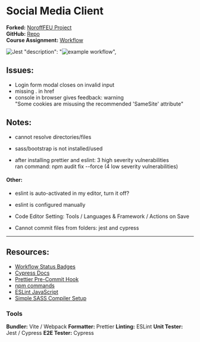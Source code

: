 # Social Media Client

**Forked:** [NoroffFEU Project](https://github.com/NoroffFEU/social-media-client)  
**GitHub:** [Repo](https://github.com/siljeangelvik/social-media-client-angelvik/tree/workflow)  
**Course Assignment:** [Workflow](https://noroff-content.gitlab.io/feu/workflow/ca.html)

![Jest](https://github.com/siljeangelvik/social-media-client-angelvik/actions/workflows/jest.yml/badge.svg)
"description": "![example workflow](https://github.com/github/docs/actions/workflows/main.yml/badge.svg)",

## Issues:

* Login form modal closes on invalid input
* missing . in href
* console in browser gives feedback: warning  
  "Some cookies are misusing the recommended 'SameSite' attribute"

## Notes:

- cannot resolve directories/files
- sass/bootstrap is not installed/used


- after installing prettier and eslint: 3 high severity vulnerabilities  
  ran command: npm audit fix --force (4 low severity vulnerabilities)

#### Other:

- eslint is auto-activated in my editor, turn it off?
- eslint is configured manually
- Code Editor Setting: Tools / Languages & Framework / Actions on Save

- Cannot commit files from folders: jest and cypress

---

## Resources:

* [Workflow Status Badges](https://docs.github.com/en/actions/monitoring-and-troubleshooting-workflows/adding-a-workflow-status-badge)
* [Cypress Docs](https://docs.cypress.io/guides/overview/why-cypress)
* [Prettier Pre-Commit Hook](https://prettier.io/docs/en/precommit.html)
* [npm commands](https://docs.npmjs.com/cli/v7/commands)
* [ESLint JavaScript](https://eslint.org/docs/latest/developer-guide/working-with-rules)
* [Simple SASS Compiler Setup](https://sprucecss.com/blog/the-simplest-sass-compile-setup)

### Tools

**Bundler:** Vite / Webpack
**Formatter:** Prettier
**Linting:** ESLint
**Unit Tester:** Jest / Cypress
**E2E Tester:** Cypress